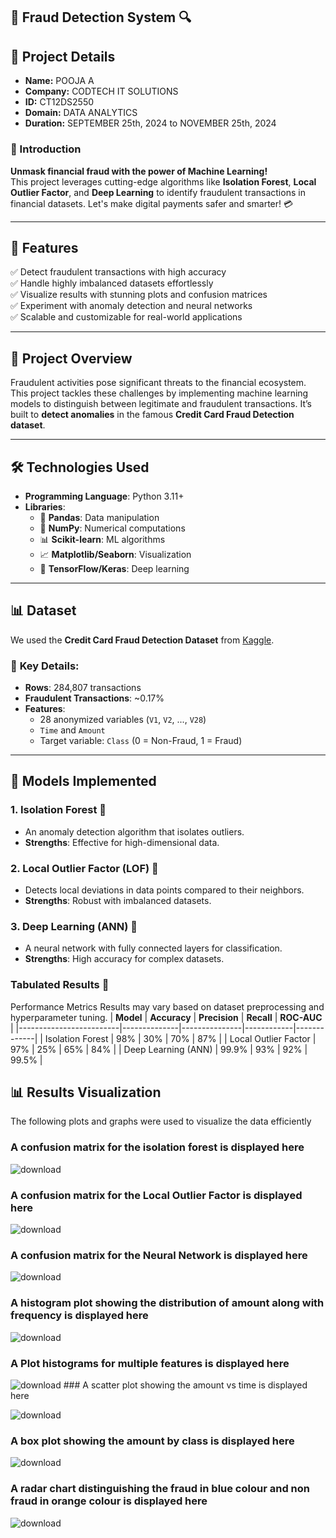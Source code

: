 ## 🚨 **Fraud Detection System** 🔍 
## 📄 Project Details
- **Name:** POOJA A
- **Company:** CODTECH IT SOLUTIONS
- **ID:** CT12DS2550
- **Domain:** DATA ANALYTICS
- **Duration:** SEPTEMBER 25th, 2024 to NOVEMBER 25th, 2024


### 🚀 Introduction 
**Unmask financial fraud with the power of Machine Learning!**  
This project leverages cutting-edge algorithms like **Isolation Forest**, **Local Outlier Factor**, and **Deep Learning** to identify fraudulent transactions in financial datasets. Let's make digital payments safer and smarter! 💳

---

## 🌟 **Features**
✅ Detect fraudulent transactions with high accuracy  
✅ Handle highly imbalanced datasets effortlessly  
✅ Visualize results with stunning plots and confusion matrices  
✅ Experiment with anomaly detection and neural networks  
✅ Scalable and customizable for real-world applications  

---

## 📂 **Project Overview**
Fraudulent activities pose significant threats to the financial ecosystem. This project tackles these challenges by implementing machine learning models to distinguish between legitimate and fraudulent transactions. It’s built to **detect anomalies** in the famous **Credit Card Fraud Detection dataset**.  

---

## 🛠️ **Technologies Used**
- **Programming Language**: Python 3.11+  
- **Libraries**:  
  - 💾 **Pandas**: Data manipulation  
  - 🔢 **NumPy**: Numerical computations  
  - 📊 **Scikit-learn**: ML algorithms  
  - 📈 **Matplotlib/Seaborn**: Visualization  
  - 🤖 **TensorFlow/Keras**: Deep learning  

---

## 📊 **Dataset**
We used the **Credit Card Fraud Detection Dataset** from [Kaggle](https://www.kaggle.com/datasets/mlg-ulb/creditcardfraud).  
### 📑 **Key Details**:
- **Rows**: 284,807 transactions  
- **Fraudulent Transactions**: ~0.17%  
- **Features**:  
  - 28 anonymized variables (`V1`, `V2`, ..., `V28`)  
  - `Time` and `Amount`  
  - Target variable: `Class` (0 = Non-Fraud, 1 = Fraud)  

---

## 🧠 **Models Implemented**
### **1. Isolation Forest 🌲**
- An anomaly detection algorithm that isolates outliers.
- **Strengths**: Effective for high-dimensional data.
### 2. Local Outlier Factor (LOF) 📍 
- Detects local deviations in data points compared to their neighbors.
- **Strengths**: Robust with imbalanced datasets.
### 3. Deep Learning (ANN) 🧬
- A neural network with fully connected layers for classification.
- **Strengths**: High accuracy for complex datasets.
### Tabulated Results 🎯
 Performance Metrics
Results may vary based on dataset preprocessing and hyperparameter tuning.
| **Model**              | **Accuracy** | **Precision** | **Recall** | **ROC-AUC** |
|-------------------------|--------------|---------------|------------|-------------|
| Isolation Forest        | 98%          | 30%           | 70%        | 87%         |
| Local Outlier Factor    | 97%          | 25%           | 65%        | 84%         |
| Deep Learning (ANN)     | 99.9%        | 93%           | 92%        | 99.5%       |
## 📊 **Results Visualization**
The following plots and graphs were used to visualize the data efficiently
### A confusion matrix for the isolation forest is displayed here

![download](https://github.com/user-attachments/assets/a27d7d7c-89b3-4af6-ba5f-cfbdabc0ac2b)
### A confusion matrix for the Local Outlier Factor is displayed here

![download](https://github.com/user-attachments/assets/bacf597c-8842-414c-ba1e-85f49f2709e6)
### A confusion matrix for the Neural Network is displayed here

![download](https://github.com/user-attachments/assets/adf2de41-acd3-434a-83ac-7c7d30d792ec)
### A histogram plot showing the distribution of amount along with frequency is displayed here

![download](https://github.com/user-attachments/assets/f82c3e74-e811-48a9-9cfa-677d745a3013)
### A Plot histograms for multiple features  is displayed here

![download](https://github.com/user-attachments/assets/eb99c693-bfdf-41f6-8817-1289fd56b35a) ### A scatter plot showing the amount vs time is displayed here

![download](https://github.com/user-attachments/assets/1525753b-8da4-4869-88e9-82625c72bea6)
### A box  plot showing the amount by class is displayed here

![download](https://github.com/user-attachments/assets/59f91a71-6733-4fde-aa3a-0a458dcf03ca)

### A radar chart distinguishing the fraud in blue colour and non fraud in orange colour  is displayed here
![download](https://github.com/user-attachments/assets/43790e21-70a7-4044-95a1-b1274a4357f8)


